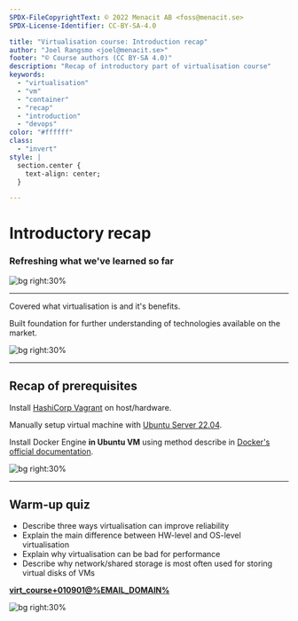 ```yaml
---
SPDX-FileCopyrightText: © 2022 Menacit AB <foss@menacit.se>
SPDX-License-Identifier: CC-BY-SA-4.0

title: "Virtualisation course: Introduction recap"
author: "Joel Rangsmo <joel@menacit.se>"
footer: "© Course authors (CC BY-SA 4.0)"
description: "Recap of introductory part of virtualisation course"
keywords:
  - "virtualisation"
  - "vm"
  - "container"
  - "recap"
  - "introduction"
  - "devops"
color: "#ffffff"
class:
  - "invert"
style: |
  section.center {
    text-align: center;
  }

---
```

<!-- _footer: "© Course authors (CC BY-SA 4.0) - Image: © Bixentro (CC BY 2.0)" -->
# Introductory recap
### Refreshing what we've learned so far

![bg right:30%](images/09-pcb_baby.jpg)

<!--
TODO
-->

---
<!-- _footer: "© Course authors (CC BY-SA 4.0) - Image: © John Regan (CC BY 2.0)" -->
Covered what virtualisation is and it's benefits.  
  
Built foundation for further understanding of technologies available on the market.

![bg right:30%](images/09-turtle.jpg)

<!--
TODO
-->

---
<!-- _footer: "© Course authors (CC BY-SA 4.0) - Image: © Kojach (CC BY 2.0)" -->
## Recap of prerequisites
Install [HashiCorp Vagrant](https://developer.hashicorp.com/vagrant/downloads) on host/hardware.  
  
Manually setup virtual machine with [Ubuntu Server 22.04](https://ubuntu.com/download/server).  

Install Docker Engine **in Ubuntu VM** using method describe in
[Docker's official documentation](https://docs.docker.com/engine/install/ubuntu/).

![bg right:30%](images/09-glitch_face.jpg)

<!--
TODO
-->

---
<!-- _footer: "© Course authors (CC BY-SA 4.0) - Image: © Reid Campbell (CC0 1.0)" -->
## Warm-up quiz
- Describe three ways virtualisation can improve reliability
- Explain the main difference between HW-level and OS-level virtualisation 
- Explain why virtualisation can be bad for performance
- Describe why network/shared storage is most often used for storing virtual disks of VMs
  
**[virt_course+010901@%EMAIL_DOMAIN%](mailto:virt_course+010901@%EMAIL_DOMAIN%)**

![bg right:30%](images/09-minerals.jpg)

<!--
TODO
-->
